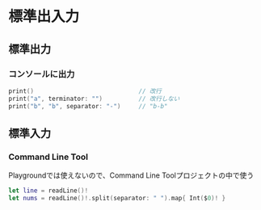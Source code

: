 # 標準出入力

## 標準出力

### コンソールに出力

```swift
print()								// 改行
print("a", terminator: "")			// 改行しない
print("b", "b", separator: "-")		// "b-b"
```

## 標準入力

### Command Line Tool

Playgroundでは使えないので、Command Line Toolプロジェクトの中で使う

```swift
let line = readLine()!
let nums = readLine()!.split(separator: " ").map{ Int($0)! }
```

